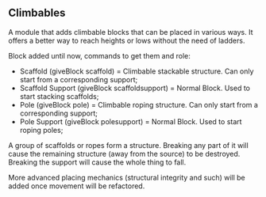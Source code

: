 ## Climbables

A module that adds climbable blocks that can be placed in various ways. It offers a better way to reach heights or lows without the need of ladders.

Block added until now, commands to get them and role:
- Scaffold (giveBlock scaffold) = Climbable stackable structure. Can only start from a corresponding support;
- Scaffold Support (giveBlock scaffoldsupport) = Normal Block. Used to start stacking scaffolds;
- Pole (giveBlock pole) = Climbable roping structure. Can only start from a corresponding support;
- Pole Support (giveBlock polesupport) = Normal Block. Used to start roping poles;

A group of scaffolds or ropes form a structure. Breaking any part of it will cause the remaining structure (away from the source) to be destroyed. Breaking the support will cause the whole thing to fall.

More advanced placing mechanics (structural integrity and such) will be added once movement will be refactored.